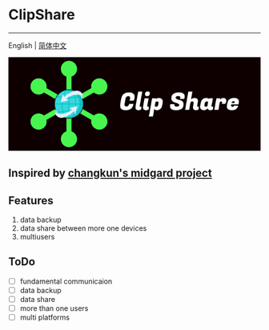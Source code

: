# ClipShare
---

English | [简体中文](README_zh_CN.md)

![image clipshare](./docs/clipshare.png)

## Inspired by [changkun's midgard project](https://github.com/changkun/midgard)

## Features

1. data backup
2. data share between more one devices
3. multiusers


## ToDo

- [ ] fundamental communicaion
- [ ] data backup
- [ ] data share
- [ ] more than one users
- [ ] multi platforms
